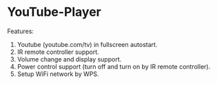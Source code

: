 # YouTube-Player

Features:
1. Youtube (youtube.com/tv) in fullscreen autostart.
2. IR remote controller support.
3. Volume change and display support.
4. Power control support (turn off and turn on by IR remote controller).
5. Setup WiFi network by WPS.

